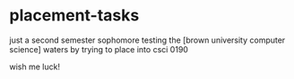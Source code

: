 # placement-tasks

just a second semester sophomore testing 
the [brown university computer science] waters 
by trying to place into csci 0190 

wish me luck!

